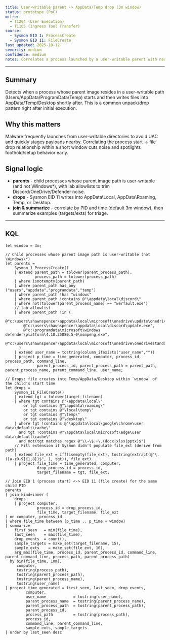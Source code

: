 ```yaml
title: User-writable parent -> AppData/Temp drop (3m window)
status: prototype (PoC)
mitre:
  - T1204 (User Execution)
  - T1105 (Ingress Tool Transfer)
source:
  - Sysmon EID 1: ProcessCreate
  - Sysmon EID 11: FileCreate
last_updated: 2025-10-12
severity: medium
confidence: medium
notes: Correlates a process launched by a user-writable parent with near-term drops into AppData/Temp/Desktop; lab allowlists only.
```

---

## Summary
Detects when a process whose parent image resides in a user-writable path (Users/AppData/ProgramData/Temp) starts and then writes files into AppData/Temp/Desktop shortly after. This is a common unpack/drop pattern right after initial execution.

## Why this matters
Malware frequently launches from user-writable directories to avoid UAC and quickly stages payloads nearby. Correlating the process start -> file drop relationship within a short window cuts noise and spotlights foothold/setup behavior early.

## Signal logic
- **parents** - child processes whose parent image path is user-writable (and not \Windows\*), with lab allowlists to trim Discord/OneDrive/Defender noise.
- **drops** - Sysmon EID 11 writes into AppData\Local, AppData\Roaming, Temp, or Desktop.
- **join & summarize** - correlate by PID and time (default 3m window), then summarize examples (targets/exts) for triage.

---

## KQL
```kusto
let window = 3m;

// Child processes whose parent image path is user-writable (not \Windows\*)
let parents =
    Sysmon_1_ProcessCreate()
    | extend parent_path = tolower(parent_process_path),
             process_path = tolower(process_path)
    | where isnotempty(parent_path)
    | where parent_path has_any ("users","appdata","programdata","temp")
    | where parent_path !has "windows"
    | where parent_path !contains @"\appdata\local\discord\"   
    | where not(tolower(parent_process_name) =~ "werfault.exe")          
    // lab allowlist 
    | where parent_path !in (
        @"c:\users\shawnspencer\appdata\local\microsoft\onedrive\update\onedrivesetup.exe",
        @"c:\users\shawnspencer\appdata\local\discord\update.exe",
        @"c:\programdata\microsoft\windows defender\platform\4.18.25080.5-0\msmpeng.exe",
        @"c:\users\shawnspencer\appdata\local\microsoft\onedrive\onedrivestandaloneupdater.exe"
      )
    | extend user_name = tostring(column_ifexists("user_name",""))
    | project p_time = time_generated, computer, process_id, process_path, command_line,
              parent_process_id, parent_process_path = parent_path, parent_process_name, parent_command_line, user_name;

// Drops: file creates into Temp/AppData/Desktop within `window` of the child's start time
let drops =
    Sysmon_11_FileCreate()
    | extend tgt = tolower(target_filename)
    | where tgt contains @"\appdata\local\"
        or tgt contains @"\appdata\roaming\"
        or tgt contains @"\local\temp\"
        or tgt contains @"\temp\"
        or tgt contains @"\desktop\"
    | where tgt !contains @"\appdata\local\google\chrome\user data\default\cache\"
      and tgt !contains @"\appdata\local\microsoft\edge\user data\default\cache\"
      and not(tgt matches regex @"\\~\$.+\.(docx|xlsx|pptx)$")
    // Fill extension if Sysmon didn't populate file_ext (derive from path)
    | extend file_ext = iff(isempty(file_ext), tostring(extract(@"\.([a-z0-9]{1,8})$", 1, tgt)), file_ext)
    | project file_time = time_generated, computer,
              drop_process_id = process_id,
              target_filename = tgt, file_ext;

// Join EID 1 (process start) <-> EID 11 (file create) for the same child PID
parents
| join kind=inner (
    drops
    | project computer,
              process_id = drop_process_id, 
              file_time, target_filename, file_ext
) on computer, process_id
| where file_time between (p_time .. p_time + window)
| summarize
    first_seen   = min(file_time),
    last_seen    = max(file_time),
    drop_events  = count(),
    sample_targets = make_set(target_filename, 15),
    sample_exts    = make_set(file_ext, 10),
    arg_max(file_time, process_id, parent_process_id, command_line, parent_command_line, process_path, parent_process_path)
  by bin(file_time, 10m),
     computer,
     tostring(process_path),
     tostring(parent_process_path),
     tostring(parent_process_name),
     tostring(user_name)
| project time_generated = first_seen, last_seen, drop_events,
         computer,
         user_name            = tostring(user_name),
         parent_process_name  = tostring(parent_process_name),
         parent_process_path  = tostring(parent_process_path),
         parent_process_id,
         process_path         = tostring(process_path),
         process_id,
         command_line, parent_command_line,
         sample_exts, sample_targets
| order by last_seen desc
```
